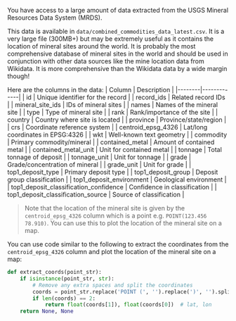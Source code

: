 You have access to a large amount of data extracted from the USGS Mineral Resources Data System (MRDS).

This data is available in `data/combined_commodities_data_latest.csv`. It is a very large file (300MB+) but may be extremely useful as it contains the location of mineral sites around the world. It is probably the most comprehensive database of mineral sites in the world and should be used in conjunction with other data sources like the mine location data from Wikidata. It is more comprehensive than the Wikidata data by a wide margin though!

Here are the columns in the data:
| Column | Description |
|--------|-------------|
| id | Unique identifier for the record |
| record_ids | Related record IDs |
| mineral_site_ids | IDs of mineral sites |
| names | Names of the mineral site |
| type | Type of mineral site |
| rank | Rank/importance of the site |
| country | Country where site is located |
| province | Province/state/region |
| crs | Coordinate reference system |
| centroid_epsg_4326 | Lat/long coordinates in EPSG:4326 |
| wkt | Well-known text geometry |
| commodity | Primary commodity/mineral |
| contained_metal | Amount of contained metal |
| contained_metal_unit | Unit for contained metal |
| tonnage | Total tonnage of deposit |
| tonnage_unit | Unit for tonnage |
| grade | Grade/concentration of mineral |
| grade_unit | Unit for grade |
| top1_deposit_type | Primary deposit type |
| top1_deposit_group | Deposit group classification |
| top1_deposit_environment | Geological environment |
| top1_deposit_classification_confidence | Confidence in classification |
| top1_deposit_classification_source | Source of classification |

> Note that the location of the mineral site is given by the `centroid_epsg_4326` column which is a point e.g. `POINT(123.456 78.910)`. You can use this to plot the location of the mineral site on a map.

You can use code similar to the following to extract the coordinates from the `centroid_epsg_4326` column and plot the location of the mineral site on a map:

```python
def extract_coords(point_str):
    if isinstance(point_str, str):
        # Remove any extra spaces and split the coordinates
        coords = point_str.replace('POINT (', '').replace(')', '').split()
        if len(coords) == 2:
            return float(coords[1]), float(coords[0])  # lat, lon
    return None, None
```    

